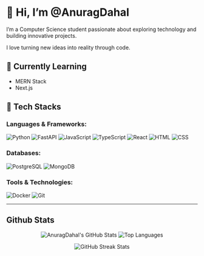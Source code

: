 # 👋 Hi, I’m @AnuragDahal

<p>I’m a Computer Science student passionate about exploring technology and building innovative projects.</p>
I love turning new ideas into reality through code.

## 🌱 Currently Learning

- MERN Stack
- Next.js

## 🔧 Tech Stacks

### Languages & Frameworks:

![Python](https://img.shields.io/badge/python-%233776AB.svg?style=for-the-badge&logo=python&logoColor=white)
![FastAPI](https://img.shields.io/badge/fastapi-%2300C7B7.svg?style=for-the-badge&logo=fastapi&logoColor=white)
![JavaScript](https://img.shields.io/badge/javascript-%23F7DF1E.svg?style=for-the-badge&logo=javascript&logoColor=black)
![TypeScript](https://img.shields.io/badge/typescript-%23007ACC.svg?style=for-the-badge&logo=typescript&logoColor=white)
![React](https://img.shields.io/badge/react-%2361DAFB.svg?style=for-the-badge&logo=react&logoColor=black)
![HTML](https://img.shields.io/badge/html5-%23E34F26.svg?style=for-the-badge&logo=html5&logoColor=white)
![CSS](https://img.shields.io/badge/css3-%231572B6.svg?style=for-the-badge&logo=css3&logoColor=white)

### Databases:

![PostgreSQL](https://img.shields.io/badge/postgresql-%23336791.svg?style=for-the-badge&logo=postgresql&logoColor=white)
![MongoDB](https://img.shields.io/badge/mongodb-%2347A248.svg?style=for-the-badge&logo=mongodb&logoColor=white)

### Tools & Technologies:

![Docker](https://img.shields.io/badge/docker-%230db7ed.svg?style=for-the-badge&logo=docker&logoColor=white)
![Git](https://img.shields.io/badge/git-%23F05033.svg?style=for-the-badge&logo=git&logoColor=white)

---
## Github Stats
<p  display="flex" align="center">
  <img src="https://github-readme-stats.vercel.app/api?username=AnuragDahal&theme=default&show_icons=true&hide_border=true&count_private=true" alt="AnuragDahal's GitHub Stats" />
  <img src="https://github-readme-stats.vercel.app/api/top-langs/?username=AnuragDahal&theme=default&show_icons=true&hide_border=true&layout=compact" alt="Top Languages" />
</p>
<p align="center">
  <img src="https://github-readme-streak-stats.herokuapp.com/?user=AnuragDahal&theme=default&hide_border=true" alt="GitHub Streak Stats" />
</p>
